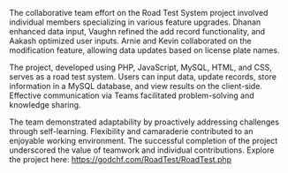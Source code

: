 The collaborative team effort on the Road Test System project involved individual members specializing in various feature upgrades. Dhanan enhanced data input, Vaughn refined the add record functionality, and Aakash optimized user inputs. Arnie and Kevin collaborated on the modification feature, allowing data updates based on license plate names.

The project, developed using PHP, JavaScript, MySQL, HTML, and CSS, serves as a road test system. Users can input data, update records, store information in a MySQL database, and view results on the client-side. Effective communication via Teams facilitated problem-solving and knowledge sharing.

The team demonstrated adaptability by proactively addressing challenges through self-learning. Flexibility and camaraderie contributed to an enjoyable working environment. The successful completion of the project underscored the value of teamwork and individual contributions. Explore the project here:
https://godchf.com/RoadTest/RoadTest.php
